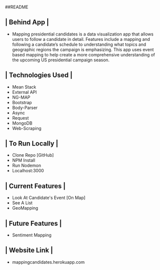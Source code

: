 ##README

## | Behind App |
- Mapping presidential candidates is a data visualization app that allows users to follow a candidate in detail. Features include a mapping and following a candidate’s schedule to understanding what topics and geographic regions the campaign is emphasizing. This app uses event based mapping to help create a more comprehensive understanding of the upcoming US presidential campaign season.

## | Technologies Used |
- Mean Stack
- External API
- NG-MAP
- Bootstrap
- Body-Parser
- Async
- Request
- MongoDB
- Web-Scraping

## | To Run Locally |
- Clone Repo [GitHub] 
- NPM Install
- Run Nodemon
- Localhost:3000

## | Current Features |
- Look At Candidate's Event [On Map]
- See A List
- GeoMapping

## | Future Features |
- Sentiment Mapping

## | Website Link |
- mappingcandidates.herokuapp.com
